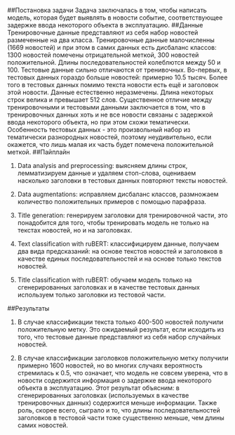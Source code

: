 ##Постановка задачи
Задача заключалась в том, чтобы написать модель, которая будет выявлять в новости событие, соответствующее задержке ввода некоторого объекта в эксплуатацию.
##Данные
Тренировочные данные представляют из себя набор новостей размеченные на два класса. Тренировочные данные малочисленны (1669 новостей) и при этом в самих данных есть дисбаланс классов: 1300 новостей помечены отрицательной меткой, 300 новостей положительной. Длины последовательностей колеблются между 50 и 100. Тестовые данные сильно отличаются от тренивочных. Во-первых, в тестовых данных гораздо больше новостей: примерно 10.5 тысяч. Более того в тестовых данных помимо текста новости есть ещё и заголовок этой новости. Данные естественно неразмечены. Длина некоторых строк велика и превышает 512 слов. Существенное отличие между тренировочными и тестовыми данными заключается в том, что в тренировочных данных хоть и не все новости связаны с задержкой ввода некоторого объекта, но при этом схожи тематически. Особенность тестовых данных - это произвольный набор из тематически разнородных новостей, поэтому неудивительно, если окажется, что лишь малая их часть будет помечена положительной меткой.
##Пайплайн
1) Data analysis and preprocessing: выясняем длины строк, лемматизируем данные и удаляем стоп-слова, оцениваем насколько заголовки в тестовых данных повторяют тексты новостей.

2) Data augmentations: исправляем дисбаланс классов, размножаем количество положительных примеров с помощью парафраза.

3) Title generation: генерируем заголовки для тренировочной части, это понадобится для того, чтобы тренировать модель не только на текстах новостей, но и на заголовках.

4) Text classification with ruBERT: классифицируем данные, получаем два вида предсказаний: на основе текстов новостей и заголовков в качестве единых последовательностей и на основе только текстов новостей.

5) Title classification with ruBERT: обучаем модель только на сгенерированных заголовках и в качестве тестовых данных используем только заголовки из тестовой части.

##Результаты
1) В случае классификации текста только 400-500 новостей получили положительную метку. Это ожидаемый результат, если исходить из того, что тестовые данные представляют из себя набор случайных новостей.

2) В случае классификации заголовков положительную метку получили примерно 1600 новостей, но во многих случаях вероятность стремилась к 0.5, что означает, что модель не совсем уверена, что в новости содержится информация о задержке ввода некоторого объекта в эксплуатацию. Этот результат объясним: в сгенерированных заголовках (используемых в качестве тренировочных данных) содержится меньше информации. Также роль, скорее всего, сыграло и то, что длины последовательностей заголовков в тестовой части тоже существенно меньше, чем длины самих новостей.
